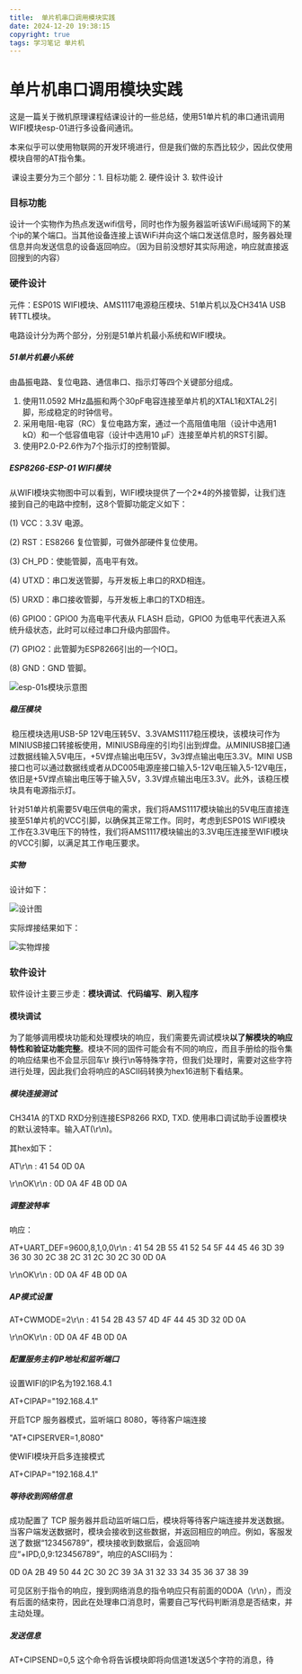 ```yaml
---
title:  单片机串口调用模块实践 
date: 2024-12-20 19:38:15
copyright: true
tags: 学习笔记 单片机
---
```


# 单片机串口调用模块实践

​	这是一篇关于微机原理课程结课设计的一些总结，使用51单片机的串口通讯调用WIFI模块esp-01进行多设备间通讯。

​	本来似乎可以使用物联网的开发环境进行，但是我们做的东西比较少，因此仅使用模块自带的AT指令集。

​	课设主要分为三个部分：1. 目标功能 2. 硬件设计 3. 软件设计

### 目标功能

​	设计一个实物作为热点发送wifi信号，同时也作为服务器监听该WiFi局域网下的某个ip的某个端口。当其他设备连接上该WiFi并向这个端口发送信息时，服务器处理信息并向发送信息的设备返回响应。（因为目前没想好其实际用途，响应就直接返回搜到的内容）

### 硬件设计

元件：ESP01S WIFI模块、AMS1117电源稳压模块、51单片机以及CH341A USB转TTL模块。

电路设计分为两个部分，分别是51单片机最小系统和WIFI模块。

##### 51单片机最小系统

由晶振电路、复位电路、通信串口、指示灯等四个关键部分组成。

1. 使用11.0592 MHz晶振和两个30pF电容连接至单片机的XTAL1和XTAL2引脚，形成稳定的时钟信号。
2. 采用电阻-电容（RC）复位电路方案，通过一个高阻值电阻（设计中选用1 kΩ）和一个低容值电容（设计中选用10 µF）连接至单片机的RST引脚。
3. 使用P2.0-P2.6作为7个指示灯的控制管脚。

##### ESP8266-ESP-01 WIFI模块

从WIFI模块实物图中可以看到，WIFI模块提供了一个2*4的外接管脚，让我们连接到自己的电路中控制，这8个管脚功能定义如下：

(1)  VCC：3.3V 电源。

(2)  RST：ES8266 复位管脚，可做外部硬件复位使用。

(3)  CH_PD：使能管脚，高电平有效。

(4)  UTXD：串口发送管脚，与开发板上串口的RXD相连。

(5)  URXD：串口接收管脚，与开发板上串口的TXD相连。

(6)  GPIO0：GPIO0 为高电平代表从 FLASH 启动，GPIO0 为低电平代表进入系统升级状态，此时可以经过串口升级内部固件。

(7)  GPIO2：此管脚为ESP8266引出的一个IO口。

(8)  GND：GND 管脚。

![esp-01s模块示意图](https://resource-un4.pages.dev/article/image-20241220200415596.png)

##### 稳压模块

​	稳压模块选用USB-5P 12V电压转5V、3.3VAMS1117稳压模块，该模块可作为MINIUSB接口转接板使用，MINIUSB母座的引均引出到焊盘。从MINIUSB接囗通过数据线输入5V电压，+5V焊点输出电压5V，3v3焊点输出电压3.3V。MINI USB接口也可以通过数据线或者从DC005电源座接口输入5-12V电压输入5-12V电压，依旧是+5V焊点输出电压等于输入5V，3.3V焊点输出电压3.3V。此外，该稳压模块具有电源指示灯。

​	针对51单片机需要5V电压供电的需求，我们将AMS1117模块输出的5V电压直接连接至51单片机的VCC引脚，以确保其正常工作。同时，考虑到ESP01S WIFI模块工作在3.3V电压下的特性，我们将AMS1117模块输出的3.3V电压连接至WIFI模块的VCC引脚，以满足其工作电压要求。

##### 实物

设计如下：

![设计图](https://resource-un4.pages.dev/article/image-20241220200616026.png)

实际焊接结果如下：

![实物焊接](https://resource-un4.pages.dev/article/image-20241220200809702.png)

### 软件设计

软件设计主要三步走：**模块调试**、**代码编写**、**刷入程序**

#### 模块调试

为了能够调用模块功能和处理模块的响应，我们需要先调试模块**以了解模块的响应特性和验证功能完整**。模块不同的固件可能会有不同的响应，而且手册给的指令集的响应结果也不会显示回车\r 换行\n等特殊字符，但我们处理时，需要对这些字符进行处理，因此我们会将响应的ASCII码转换为hex16进制下看结果。

##### 模块连接测试

CH341A 的TXD RXD分别连接ESP8266 RXD, TXD. 使用串口调试助手设置模块的默认波特率。输入AT(\r\n)。

其hex如下：

AT\r\n : 41 54 0D 0A 

\r\nOK\r\n : 0D 0A 4F 4B 0D 0A

##### 调整波特率

响应：

AT+UART_DEF=9600,8,1,0,0\r\n : 41 54 2B 55 41 52 54 5F 44 45 46 3D 39 36 30 30 2C 38 2C 31 2C 30 2C 30 0D 0A

\r\nOK\r\n : 0D 0A 4F 4B 0D 0A

##### AP模式设置

AT+CWMODE=2\r\n : 41 54 2B 43 57 4D 4F 44 45 3D 32 0D 0A

\r\nOK\r\n : 0D 0A 4F 4B 0D 0A

##### 配置服务主机IP地址和监听端口

设置WIFI的IP名为192.168.4.1

AT+CIPAP=\"192.168.4.1\"

开启TCP 服务器模式，监听端口 8080，等待客户端连接

"AT+CIPSERVER=1,8080"

使WIFI模块开启多连接模式

AT+CIPAP=\"192.168.4.1\"

##### 等待收到网络信息

成功配置了 TCP 服务器并启动监听端口后，模块将等待客户端连接并发送数据。当客户端发送数据时，模块会接收到这些数据，并返回相应的响应。例如，客服发送了数据“123456789”，模块接收到数据后，会返回响应“+IPD,0,9:123456789”，响应的ASCII码为：

0D 0A 2B 49 50 44 2C 30 2C 39 3A 31 32 33 34 35 36 37 38 39



可见区别于指令的响应，搜到网络消息的指令响应只有前面的0D0A（\r\n），而没有后面的结束符，因此在处理串口消息时，需要自己写代码判断消息是否结束，并主动处理。

##### 发送信息

AT+CIPSEND=0,5 这个命令将告诉模块即将向信道1发送5个字符的消息，待